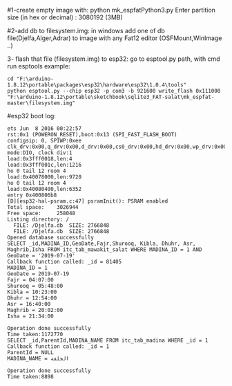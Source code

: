 
#1-create  empty image with:
python mk_espfatPython3.py
Enter partition size (in hex or decimal) :
3080192 (3MB)

#2-add db to filesystem.img:
in windows add one of db file(Djelfa,Alger,Adrar) to image with any Fat12 editor (OSFMount,WinImage ..)

3- flash that file (filesystem.img) to esp32:
go to esptool.py path, with cmd run esptools example:
```
cd "F:\arduino-1.8.12\portable\packages\esp32\hardware\esp32\1.0.4\tools"
python esptool.py --chip esp32 -p com3 -b 921600 write_flash 0x111000 "F:\arduino-1.8.12\portable\sketchbook\sqlite3_FAT-salat\mk_espfat-master\filesystem.img"
```


#esp32 boot log:
```
ets Jun  8 2016 00:22:57
rst:0x1 (POWERON_RESET),boot:0x13 (SPI_FAST_FLASH_BOOT)
configsip: 0, SPIWP:0xee
clk_drv:0x00,q_drv:0x00,d_drv:0x00,cs0_drv:0x00,hd_drv:0x00,wp_drv:0x00
mode:DIO, clock div:1
load:0x3fff0018,len:4
load:0x3fff001c,len:1216
ho 0 tail 12 room 4
load:0x40078000,len:9720
ho 0 tail 12 room 4
load:0x40080400,len:6352
entry 0x400806b8
[D][esp32-hal-psram.c:47] psramInit(): PSRAM enabled
Total space:    3026944
Free space:     258048
Listing directory: /
  FILE: /Djelfa.db	SIZE: 2766848
  FILE: /Djelfa.db	SIZE: 2766848
Opened database successfully
SELECT _id,MADINA_ID,GeoDate,Fajr,Shurooq, Kibla, Dhuhr, Asr, Maghrib,Isha FROM itc_tab_mawakit_salat WHERE MADINA_ID = 1 AND GeoDate = '2019-07-19'
Callback function called: _id = 81405
MADINA_ID = 1
GeoDate = 2019-07-19
Fajr = 04:07:00
Shurooq = 05:48:00
Kibla = 10:23:00
Dhuhr = 12:54:00
Asr = 16:40:00
Maghrib = 20:02:00
Isha = 21:34:00

Operation done successfully
Time taken:1172770
SELECT _id,ParentId,MADINA_NAME FROM itc_tab_madina WHERE _id = 1
Callback function called: _id = 1
ParentId = NULL
MADINA_NAME = الجلفة

Operation done successfully
Time taken:8898
```
